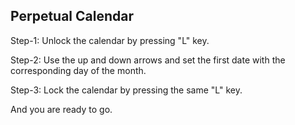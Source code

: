 ## Perpetual Calendar

Step-1: Unlock the calendar by pressing "L" key.

Step-2: Use the up and down arrows and set the first date with the corresponding day of the month.

Step-3: Lock the calendar by pressing the same "L" key.

And you are ready to go.
